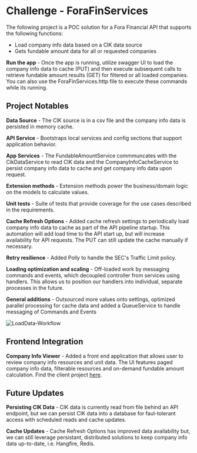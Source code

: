 # Challenge - ForaFinServices

The following project is a POC solution for a Fora Financial API that supports the following functions:
- Load company info data based on a CIK data source
- Gets fundable amount data for all or requested companies

**Run the app** - Once the app is running, utilize swagger UI to load the company info data to cache (PUT) and then execute subsequent calls to retrieve fundable amount results (GET) for filtered or all loaded companies. You can also use the ForaFinServices.http file to execute these commands while its running.

## Project Notables

**Data Source** - The CIK source is in a csv file and the company info data is persisted in memory cache. 

**API Service** - Bootstraps local services and config sections that support application behavior.

**App Services** - The FundableAmountService commmuncates with the CikDataService to read CIK data and the CompanyInfoCacheService to persist company info data to cache and get company info data upon request.

**Extension methods** - Extension methods power the business/domain logic on the models to calculate values.

**Unit tests** - Suite of tests that provide coverage for the use cases described in the requirements.

**Cache Refresh Options** - Added cache refresh settings to periodically load company info data to cache as part of the API pipeline startup. This automation will add load time to the API start up, but will increase availability for API requests. The PUT can still update the cache manually if necessary.

**Retry resilience** - Added Polly to handle the SEC's Traffic Limit policy. 

**Loading optimization and scaling** - Off-loaded work by messaging commands and events, which decoupled controller from services using handlers. This allows us to position our handlers into individual, separate processes in the future.

**General additions** - Outsourced more values onto settings, optimized parallel processing for cache data and added a  QueueService to handle messaging of Commands and Events

![LoadData-Workflow](https://github.com/user-attachments/assets/a38f7dc0-0f24-4cbd-beb5-719df0608039)

## Frontend Integration

**Company Info Viewer** - Added a front end application that allows user to review company info resources and unit data. The UI features paged company info data, filterable resources and on-demand fundable amount calculation. Find the client project [here](https://github.com/andresmolivares/fora-fin-viewer).

## Future Updates

**Persisting CIK Data** - CIK data is currently read from file behind an API endpoint, but we can persist CIK data into a database for faul-tolerant access with scheduled reads and cache updates.

**Cache Updates** - Cache Refresh Options has improved data availability but, we can still leverage persistant, distributed solutions to keep company info data up-to-date, i.e. Hangfire, Redis.

